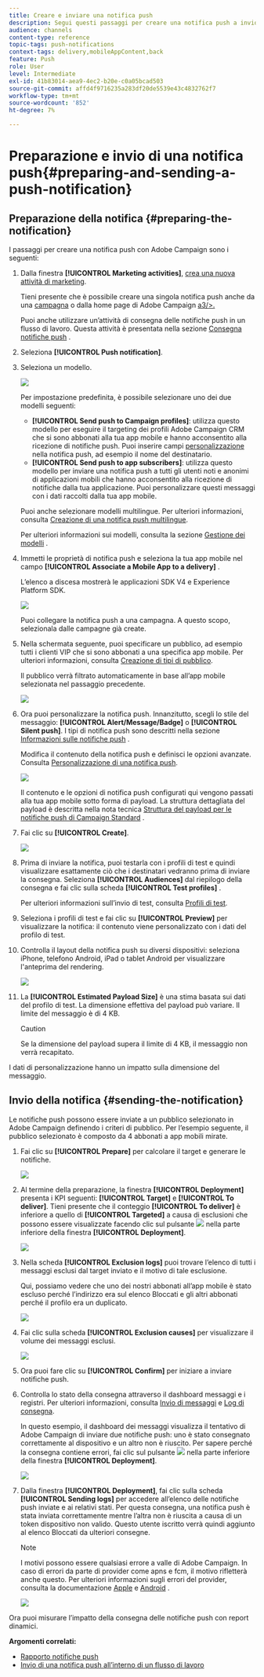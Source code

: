 ```yaml
---
title: Creare e inviare una notifica push
description: Segui questi passaggi per creare una notifica push a invio singolo in Adobe Campaign.
audience: channels
content-type: reference
topic-tags: push-notifications
context-tags: delivery,mobileAppContent,back
feature: Push
role: User
level: Intermediate
exl-id: 41b83014-aea9-4ec2-b20e-c0a05bcad503
source-git-commit: affd4f9716235a283df20de5539e43c4832762f7
workflow-type: tm+mt
source-wordcount: '852'
ht-degree: 7%

---
```


# Preparazione e invio di una notifica push{#preparing-and-sending-a-push-notification}

## Preparazione della notifica {#preparing-the-notification}

I passaggi per creare una notifica push con Adobe Campaign sono i seguenti:

1. Dalla finestra **[!UICONTROL Marketing activities]**, [crea una nuova attività di marketing](../../start/using/marketing-activities.md#creating-a-marketing-activity).

   Tieni presente che è possibile creare una singola notifica push anche da una [campagna](../../start/using/marketing-activities.md#creating-a-marketing-activity) o dalla home page di Adobe Campaign [a3/>.](../../start/using/interface-description.md#home-page)

   Puoi anche utilizzare un’attività di consegna delle notifiche push in un flusso di lavoro. Questa attività è presentata nella sezione [Consegna notifiche push](../../automating/using/push-notification-delivery.md) .

1. Seleziona **[!UICONTROL Push notification]**.
1. Seleziona un modello.

   ![](assets/push_notif_type.png)

   Per impostazione predefinita, è possibile selezionare uno dei due modelli seguenti:

   * **[!UICONTROL Send push to Campaign profiles]**: utilizza questo modello per eseguire il targeting dei profili Adobe Campaign CRM che si sono abbonati alla tua app mobile e hanno acconsentito alla ricezione di notifiche push. Puoi inserire campi [personalizzazione](../../designing/using/personalization.md#inserting-a-personalization-field) nella notifica push, ad esempio il nome del destinatario.
   * **[!UICONTROL Send push to app subscribers]**: utilizza questo modello per inviare una notifica push a tutti gli utenti noti e anonimi di applicazioni mobili che hanno acconsentito alla ricezione di notifiche dalla tua applicazione. Puoi personalizzare questi messaggi con i dati raccolti dalla tua app mobile.

   Puoi anche selezionare modelli multilingue. Per ulteriori informazioni, consulta [Creazione di una notifica push multilingue](../../channels/using/creating-a-multilingual-push-notification.md).

   Per ulteriori informazioni sui modelli, consulta la sezione [Gestione dei modelli](../../start/using/marketing-activity-templates.md) .

1. Immetti le proprietà di notifica push e seleziona la tua app mobile nel campo **[!UICONTROL Associate a Mobile App to a delivery]** .

   L’elenco a discesa mostrerà le applicazioni SDK V4 e Experience Platform SDK.

   ![](assets/push_notif_properties.png)

   Puoi collegare la notifica push a una campagna. A questo scopo, selezionala dalle campagne già create.

1. Nella schermata seguente, puoi specificare un pubblico, ad esempio tutti i clienti VIP che si sono abbonati a una specifica app mobile. Per ulteriori informazioni, consulta [Creazione di tipi di pubblico](../../audiences/using/creating-audiences.md).

   Il pubblico verrà filtrato automaticamente in base all’app mobile selezionata nel passaggio precedente.

   ![](assets/push_notif_audience.png)

1. Ora puoi personalizzare la notifica push. Innanzitutto, scegli lo stile del messaggio: **[!UICONTROL Alert/Message/Badge]** o **[!UICONTROL Silent push]**. I tipi di notifica push sono descritti nella sezione [Informazioni sulle notifiche push](../../channels/using/about-push-notifications.md) .

   Modifica il contenuto della notifica push e definisci le opzioni avanzate. Consulta [Personalizzazione di una notifica push](../../channels/using/customizing-a-push-notification.md).

   ![](assets/push_notif_content.png)

   Il contenuto e le opzioni di notifica push configurati qui vengono passati alla tua app mobile sotto forma di payload. La struttura dettagliata del payload è descritta nella nota tecnica [Struttura del payload per le notifiche push di Campaign Standard](../../administration/using/push-payload.md) .

1. Fai clic su **[!UICONTROL Create]**.

   ![](assets/push_notif_content_2.png)

1. Prima di inviare la notifica, puoi testarla con i profili di test e quindi visualizzare esattamente ciò che i destinatari vedranno prima di inviare la consegna. Seleziona **[!UICONTROL Audiences]** dal riepilogo della consegna e fai clic sulla scheda **[!UICONTROL Test profiles]** .

   Per ulteriori informazioni sull’invio di test, consulta [Profili di test](../../sending/using/sending-proofs.md).

1. Seleziona i profili di test e fai clic su **[!UICONTROL Preview]** per visualizzare la notifica: il contenuto viene personalizzato con i dati del profilo di test.
1. Controlla il layout della notifica push su diversi dispositivi: seleziona iPhone, telefono Android, iPad o tablet Android per visualizzare l&#39;anteprima del rendering.

   ![](assets/push_notif_preview.png)

1. La **[!UICONTROL Estimated Payload Size]** è una stima basata sui dati del profilo di test. La dimensione effettiva del payload può variare. Il limite del messaggio è di 4 KB.

   >[!CAUTION]
   >
   >Se la dimensione del payload supera il limite di 4 KB, il messaggio non verrà recapitato.

I dati di personalizzazione hanno un impatto sulla dimensione del messaggio.

## Invio della notifica {#sending-the-notification}

Le notifiche push possono essere inviate a un pubblico selezionato in Adobe Campaign definendo i criteri di pubblico. Per l’esempio seguente, il pubblico selezionato è composto da 4 abbonati a app mobili mirate.

1. Fai clic su **[!UICONTROL Prepare]** per calcolare il target e generare le notifiche.

   ![](assets/push_send_1.png)

1. Al termine della preparazione, la finestra **[!UICONTROL Deployment]** presenta i KPI seguenti: **[!UICONTROL Target]** e **[!UICONTROL To deliver]**. Tieni presente che il conteggio **[!UICONTROL To deliver]** è inferiore a quello di **[!UICONTROL Targeted]** a causa di esclusioni che possono essere visualizzate facendo clic sul pulsante ![](assets/lp_link_properties.png) nella parte inferiore della finestra **[!UICONTROL Deployment]**.

   ![](assets/push_send_2.png)

1. Nella scheda **[!UICONTROL Exclusion logs]** puoi trovare l’elenco di tutti i messaggi esclusi dal target inviato e il motivo di tale esclusione.

   Qui, possiamo vedere che uno dei nostri abbonati all’app mobile è stato escluso perché l’indirizzo era sul elenco Bloccati e gli altri abbonati perché il profilo era un duplicato.

   ![](assets/push_send_5.png)

1. Fai clic sulla scheda **[!UICONTROL Exclusion causes]** per visualizzare il volume dei messaggi esclusi.

   ![](assets/push_send_7.png)

1. Ora puoi fare clic su **[!UICONTROL Confirm]** per iniziare a inviare notifiche push.
1. Controlla lo stato della consegna attraverso il dashboard messaggi e i registri. Per ulteriori informazioni, consulta [Invio di messaggi](../../sending/using/confirming-the-send.md) e [Log di consegna](../../sending/using/monitoring-a-delivery.md#delivery-logs).

   In questo esempio, il dashboard dei messaggi visualizza il tentativo di Adobe Campaign di inviare due notifiche push: uno è stato consegnato correttamente al dispositivo e un altro non è riuscito. Per sapere perché la consegna contiene errori, fai clic sul pulsante ![](assets/lp_link_properties.png) nella parte inferiore della finestra **[!UICONTROL Deployment]**.

   ![](assets/push_send_4.png)

1. Dalla finestra **[!UICONTROL Deployment]**, fai clic sulla scheda **[!UICONTROL Sending logs]** per accedere all’elenco delle notifiche push inviate e ai relativi stati. Per questa consegna, una notifica push è stata inviata correttamente mentre l’altra non è riuscita a causa di un token dispositivo non valido. Questo utente iscritto verrà quindi aggiunto al  elenco Bloccati da ulteriori consegne.

   >[!NOTE]
   >
   >I motivi possono essere qualsiasi errore a valle di Adobe Campaign. In caso di errori da parte di provider come apns e fcm, il motivo rifletterà anche questo. Per ulteriori informazioni sugli errori del provider, consulta la documentazione [Apple](https://developer.apple.com/library/content/documentation/NetworkingInternet/Conceptual/RemoteNotificationsPG/CommunicatingwithAPNs.html) e [Android](https://firebase.google.com/docs/cloud-messaging/http-server-ref) .

   ![](assets/push_send_6.png)

Ora puoi misurare l’impatto della consegna delle notifiche push con report dinamici.

**Argomenti correlati:**

* [Rapporto notifiche push](../../reporting/using/push-notification-report.md)
* [Invio di una notifica push all’interno di un flusso di lavoro](../../automating/using/push-notification-delivery.md)
